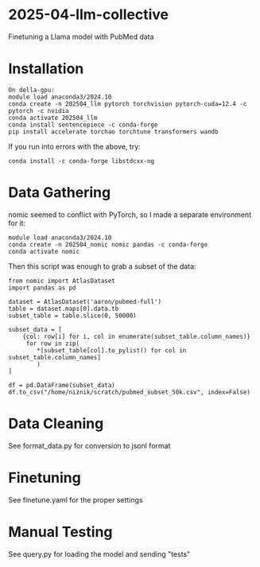 # 2025-04-llm-collective
Finetuning a Llama model with PubMed data

# Installation

```
On della-gpu:
module load anaconda3/2024.10
conda create -n 202504_llm pytorch torchvision pytorch-cuda=12.4 -c pytorch -c nvidia
conda activate 202504_llm
conda install sentencepiece -c conda-forge
pip install accelerate torchao torchtune transformers wandb
```

If you run into errors with the above, try:

```
conda install -c conda-forge libstdcxx-ng
```

# Data Gathering

nomic seemed to conflict with PyTorch, so I made a separate environment for it:

```
module load anaconda3/2024.10
conda create -n 202504_nomic nomic pandas -c conda-forge
conda activate nomic
```

Then this script was enough to grab a subset of the data:

```
from nomic import AtlasDataset
import pandas as pd

dataset = AtlasDataset('aaron/pubmed-full')
table = dataset.maps[0].data.tb
subset_table = table.slice(0, 50000)

subset_data = [
    {col: row[i] for i, col in enumerate(subset_table.column_names)}
     for row in zip(
        *[subset_table[col].to_pylist() for col in subset_table.column_names]
        )
]

df = pd.DataFrame(subset_data)
df.to_csv("/home/niznik/scratch/pubmed_subset_50k.csv", index=False)
```

# Data Cleaning

See format_data.py for conversion to jsonl format

# Finetuning

See finetune.yaml for the proper settings

# Manual Testing

See query.py for loading the model and sending "tests"